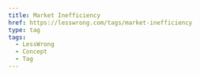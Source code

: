 ```yaml
---
title: Market Inefficiency
href: https://lesswrong.com/tags/market-inefficiency
type: tag
tags:
  - LessWrong
  - Concept
  - Tag
---
```


